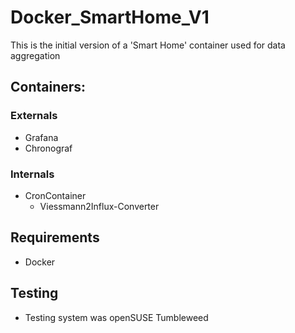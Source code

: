 # Docker_SmartHome_V1
This is the initial version of a 'Smart Home' container used for data aggregation 

## Containers:

### Externals
- Grafana
- Chronograf
  
### Internals
- CronContainer
  - Viessmann2Influx-Converter

## Requirements
- Docker


## Testing
- Testing system was openSUSE Tumbleweed 